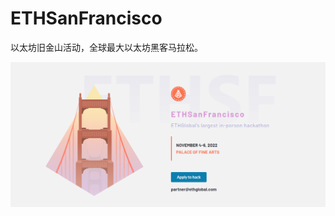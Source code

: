 # 

# ETHSanFrancisco

以太坊旧金山活动，全球最大以太坊黑客马拉松。

![image-20220721145154200](image-20220721145154200.png)

